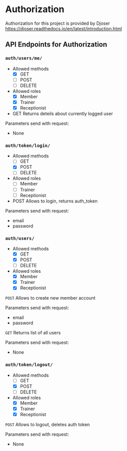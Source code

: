 # Authorization

Authorization for this project is provided by Djoser https://djoser.readthedocs.io/en/latest/introduction.html

## API Endpoints for Authorization

### `auth/users/me/`
- Allowed methods
  - [x] GET
  - [ ] POST
  - [ ] DELETE

- Allowed roles
  - [x] Member
  - [x] Trainer
  - [x] Receptionist

- GET
Returns deteils about currently logged user

Parameters send with request:
- None

### `auth/token/login/`
- Allowed methods
  - [ ] GET
  - [x] POST
  - [ ] DELETE

- Allowed roles
  - [ ] Member
  - [ ] Trainer
  - [ ] Receptionist

- POST
Allows to login, returns auth_token

Parameters send with request:
- email
- password

### `auth/users/`
- Allowed methods
  - [x] GET
  - [x] POST
  - [ ] DELETE

- Allowed roles
  - [x] Member
  - [x] Trainer
  - [x] Receptionist

`POST`
Allows to create new member account

Parameters send with request:
- email
- password

`GET`
Returns list of all users

Parameters send with request:
- None

### `auth/token/logout/`
- Allowed methods
  - [ ] GET
  - [x] POST
  - [ ] DELETE

- Allowed roles
  - [x] Member
  - [x] Trainer
  - [x] Receptionist

`POST`
Allows to logout, deletes auth token

Parameters send with request:
- None